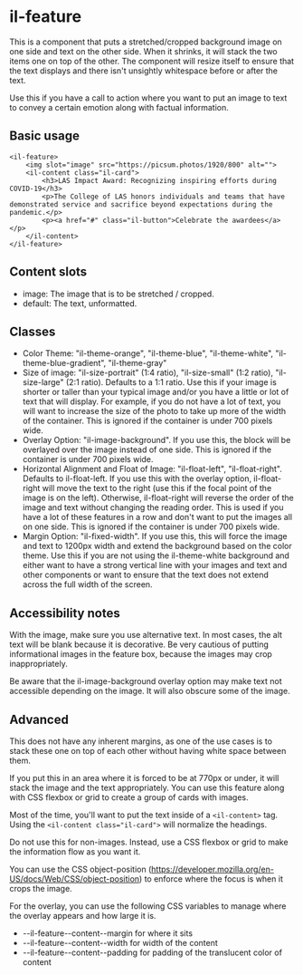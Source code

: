 # il-feature

This is a component that puts a stretched/cropped background image on one side and text on the other side. When it shrinks, it will stack the two items one on top of the other. The component will resize itself to ensure that the text displays and there isn't unsightly whitespace before or after the text. 

Use this if you have a call to action where you want to put an image to text to convey a certain emotion along with factual information. 

## Basic usage

```
<il-feature>
    <img slot="image" src="https://picsum.photos/1920/800" alt="">
    <il-content class="il-card">
        <h3>LAS Impact Award: Recognizing inspiring efforts during COVID-19</h3>
        <p>The College of LAS honors individuals and teams that have demonstrated service and sacrifice beyond expectations during the pandemic.</p>
        <p><a href="#" class="il-button">Celebrate the awardees</a></p>
    </il-content>
</il-feature>
```

## Content slots

* image: The image that is to be stretched / cropped. 
* default: The text, unformatted. 

## Classes

* Color Theme: "il-theme-orange", "il-theme-blue", "il-theme-white", "il-theme-blue-gradient", "il-theme-gray"
* Size of image: "il-size-portrait" (1:4 ratio), "il-size-small" (1:2 ratio), "il-size-large" (2:1 ratio). Defaults to a 1:1 ratio. Use this if your image is shorter or taller than your typical image and/or you have a little or lot of text that will display. For example, if you do not have a lot of text, you will want to increase the size of the photo to take up more of the width of the container. This is ignored if the container is under 700 pixels wide. 
* Overlay Option: "il-image-background". If you use this, the block will be overlayed over the image instead of one side. This is ignored if the container is under 700 pixels wide. 
* Horizontal Alignment and Float of Image: "il-float-left", "il-float-right". Defaults to il-float-left. If you use this with the overlay option, il-float-right will move the text to the right (use this if the focal point of the image is on the left). Otherwise, il-float-right will reverse the order of the image and text without changing the reading order. This is used if you have a lot of these features in a row and don't want to put the images all on one side. This is ignored if the container is under 700 pixels wide. 
* Margin Option: "il-fixed-width". If you use this, this will force the image and text to 1200px width and extend the background based on the color theme. Use this if you are not using the il-theme-white background and either want to have a strong vertical line with your images and text and other components or want to ensure that the text does not extend across the full width of the screen.  

## Accessibility notes

With the image, make sure you use alternative text. In most cases, the alt text will be blank because it is decorative. Be very cautious of putting informational images in the feature box, because the images may crop inappropriately. 

Be aware that the il-image-background overlay option may make text not accessible depending on the image. It will also obscure some of the image.

## Advanced

This does not have any inherent margins, as one of the use cases is to stack these one on top of each other without having white space between them. 

If you put this in an area where it is forced to be at 770px or under, it will stack the image and the text appropriately. You can use this feature along with CSS flexbox or grid to create a group of cards with images. 

Most of the time, you'll want to put the text inside of a `<il-content>` tag. Using the `<il-content class="il-card">` will normalize the headings. 

Do not use this for non-images. Instead, use a CSS flexbox or grid to make the information flow as you want it. 

You can use the CSS object-position (https://developer.mozilla.org/en-US/docs/Web/CSS/object-position) to enforce where the focus is when it crops the image. 

For the overlay, you can use the following CSS variables to manage where the overlay appears and how large it is. 

* --il-feature--content--margin for where it sits
* --il-feature--content--width for width of the content
* --il-feature--content--padding for padding of the translucent color of content

